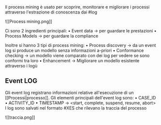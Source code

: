 Il process mining è usato per scoprire, monitorare e migliorare i processi attraverso l'estrazione di conoscenza dai #log

![[Process mining.png]]

Ci sono 2 ingredienti principali:
	• Event data -> per guardare le prestazioni
	• Process Models -> per guardare la compliance

Inoltre si hanno 3 tipi di process mining:
	• Process discovery -> da un event log si produce un modello senza informazioni a-priori
	• Conformance checking -> un modello viene comparato con dei log per vedere se sono conformi tra loro
	• Enhancement -> Migliorare un modello esistente attraverso i logù

## Event LOG

Gli event log registrano informazioni relative all'esecuzione di un [[Processi|processo]].
Gli elementi principali dell'event log sono:
	• CASE_ID
	• ACTIVITY_ID
	• TIMESTAMP -> <start, complete, suspend, resume, abort>
I log sono salvati nel formato #XES che rilevano la traccia del processo

![[traccia.png]]